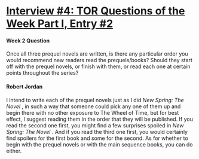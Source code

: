 # [Interview #4: TOR Questions of the Week Part I, Entry #2](https://www.theoryland.com/intvmain.php?i=4#2)

#### Week 2 Question

Once all three prequel novels are written, is there any particular order you would recommend new readers read the prequels/books? Should they start off with the prequel novels, or finish with them, or read each one at certain points throughout the series?

#### Robert Jordan

I intend to write each of the prequel novels just as I did
*New Spring: The Novel*
, in such a way that someone could pick any one of them up and begin there with no other exposure to The Wheel of Time, but for best effect, I suggest reading them in the order that they will be published. If you read the second one first, you might find a few surprises spoiled in
*New Spring: The Novel*
. And if you read the third one first, you would certainly find spoilers for the first book and some for the second. As for whether to begin with the prequel novels or with the main sequence books, you can do either.

